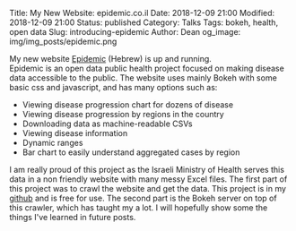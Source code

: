 Title: My New Website: epidemic.co.il
Date: 2018-12-09 21:00
Modified: 2018-12-09 21:00
Status: published
Category: Talks
Tags: bokeh, health, open data
Slug: introducing-epidemic
Author: Dean
og_image: img/img_posts/epidemic.png

My new website [Epidemic](http://www.epidemic.co.il) (Hebrew) is up and running.  
Epidemic is an open data public health project focused on making disease data accessible to the public.
The website uses mainly Bokeh with some basic css and javascript, and has many options such as:  

* Viewing disease progression chart for dozens of disease
* Viewing disease progression by regions in the country
* Downloading data as machine-readable CSVs
* Viewing disease information
* Dynamic ranges
* Bar chart to easily understand aggregated cases by region

I am really proud of this project as the Israeli Ministry of Health serves this data in a non friendly website with
many messy Excel files. The first part of this project was to crawl the website and get the data.
This project is in my [github](https://github.com/DeanLa/imoh) and is free for use.
The second part is the Bokeh server on top of this crawler, which has taught my a lot. I will hopefully show some the
things I've learned in future posts.
